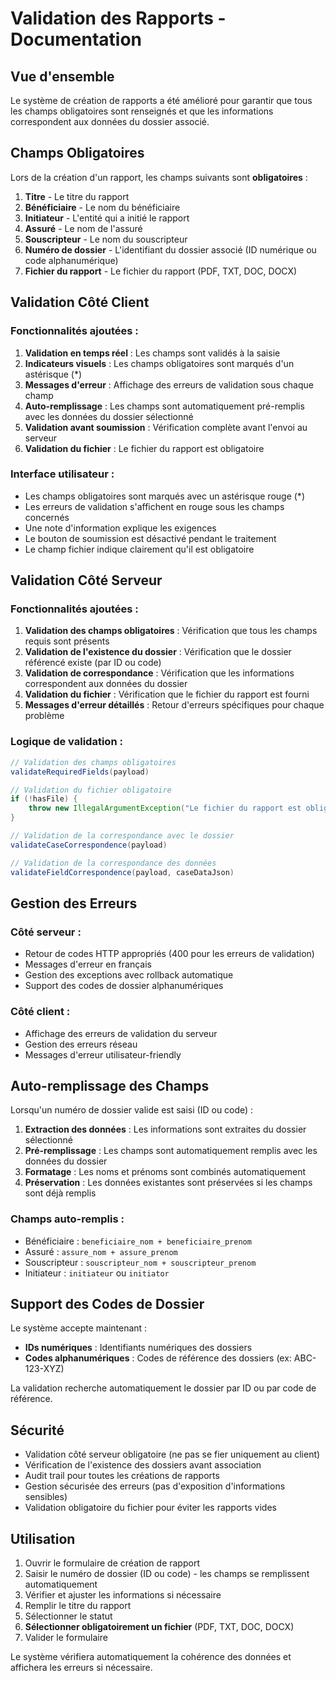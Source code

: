 # Validation des Rapports - Documentation

## Vue d'ensemble

Le système de création de rapports a été amélioré pour garantir que tous les champs obligatoires sont renseignés et que les informations correspondent aux données du dossier associé.

## Champs Obligatoires

Lors de la création d'un rapport, les champs suivants sont **obligatoires** :

1. **Titre** - Le titre du rapport
2. **Bénéficiaire** - Le nom du bénéficiaire
3. **Initiateur** - L'entité qui a initié le rapport
4. **Assuré** - Le nom de l'assuré
5. **Souscripteur** - Le nom du souscripteur
6. **Numéro de dossier** - L'identifiant du dossier associé (ID numérique ou code alphanumérique)
7. **Fichier du rapport** - Le fichier du rapport (PDF, TXT, DOC, DOCX)

## Validation Côté Client

### Fonctionnalités ajoutées :

1. **Validation en temps réel** : Les champs sont validés à la saisie
2. **Indicateurs visuels** : Les champs obligatoires sont marqués d'un astérisque (*)
3. **Messages d'erreur** : Affichage des erreurs de validation sous chaque champ
4. **Auto-remplissage** : Les champs sont automatiquement pré-remplis avec les données du dossier sélectionné
5. **Validation avant soumission** : Vérification complète avant l'envoi au serveur
6. **Validation du fichier** : Le fichier du rapport est obligatoire

### Interface utilisateur :

- Les champs obligatoires sont marqués avec un astérisque rouge (*)
- Les erreurs de validation s'affichent en rouge sous les champs concernés
- Une note d'information explique les exigences
- Le bouton de soumission est désactivé pendant le traitement
- Le champ fichier indique clairement qu'il est obligatoire

## Validation Côté Serveur

### Fonctionnalités ajoutées :

1. **Validation des champs obligatoires** : Vérification que tous les champs requis sont présents
2. **Validation de l'existence du dossier** : Vérification que le dossier référencé existe (par ID ou code)
3. **Validation de correspondance** : Vérification que les informations correspondent aux données du dossier
4. **Validation du fichier** : Vérification que le fichier du rapport est fourni
5. **Messages d'erreur détaillés** : Retour d'erreurs spécifiques pour chaque problème

### Logique de validation :

```java
// Validation des champs obligatoires
validateRequiredFields(payload)

// Validation du fichier obligatoire
if (!hasFile) {
    throw new IllegalArgumentException("Le fichier du rapport est obligatoire");
}

// Validation de la correspondance avec le dossier
validateCaseCorrespondence(payload)

// Validation de la correspondance des données
validateFieldCorrespondence(payload, caseDataJson)
```

## Gestion des Erreurs

### Côté serveur :
- Retour de codes HTTP appropriés (400 pour les erreurs de validation)
- Messages d'erreur en français
- Gestion des exceptions avec rollback automatique
- Support des codes de dossier alphanumériques

### Côté client :
- Affichage des erreurs de validation du serveur
- Gestion des erreurs réseau
- Messages d'erreur utilisateur-friendly

## Auto-remplissage des Champs

Lorsqu'un numéro de dossier valide est saisi (ID ou code) :

1. **Extraction des données** : Les informations sont extraites du dossier sélectionné
2. **Pré-remplissage** : Les champs sont automatiquement remplis avec les données du dossier
3. **Formatage** : Les noms et prénoms sont combinés automatiquement
4. **Préservation** : Les données existantes sont préservées si les champs sont déjà remplis

### Champs auto-remplis :
- Bénéficiaire : `beneficiaire_nom + beneficiaire_prenom`
- Assuré : `assure_nom + assure_prenom`
- Souscripteur : `souscripteur_nom + souscripteur_prenom`
- Initiateur : `initiateur` ou `initiator`

## Support des Codes de Dossier

Le système accepte maintenant :
- **IDs numériques** : Identifiants numériques des dossiers
- **Codes alphanumériques** : Codes de référence des dossiers (ex: ABC-123-XYZ)

La validation recherche automatiquement le dossier par ID ou par code de référence.

## Sécurité

- Validation côté serveur obligatoire (ne pas se fier uniquement au client)
- Vérification de l'existence des dossiers avant association
- Audit trail pour toutes les créations de rapports
- Gestion sécurisée des erreurs (pas d'exposition d'informations sensibles)
- Validation obligatoire du fichier pour éviter les rapports vides

## Utilisation

1. Ouvrir le formulaire de création de rapport
2. Saisir le numéro de dossier (ID ou code) - les champs se remplissent automatiquement
3. Vérifier et ajuster les informations si nécessaire
4. Remplir le titre du rapport
5. Sélectionner le statut
6. **Sélectionner obligatoirement un fichier** (PDF, TXT, DOC, DOCX)
7. Valider le formulaire

Le système vérifiera automatiquement la cohérence des données et affichera les erreurs si nécessaire.
